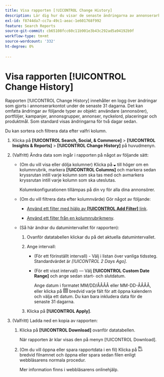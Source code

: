 ```yaml
---
title: Visa rapporten [!UICONTROL Change History]
description: Lär dig hur du visar de senaste ändringarna av annonserarkontot.
exl-id: f8744da7-cc7a-49c1-aeac-1e601768f992
feature: Search Reports
source-git-commit: cb65108fcc60c11b901e3b43c292ad5a94192b9f
workflow-type: tm+mt
source-wordcount: '332'
ht-degree: 0%

---
```


# Visa rapporten [!UICONTROL Change History]

Rapporten [!UICONTROL Change History] innehåller en logg över ändringar som gjorts i annonserarkontot under de senaste 31 dagarna. Det kan omfatta ändringar av följande typer av objekt: användare (annonsörer), portföljer, kampanjer, annonsgrupper, annonser, nyckelord, placeringar och produktmål. Som standard visas ändringarna för två dagar sedan.

Du kan sortera och filtrera data efter valfri kolumn.

1. Klicka på **[!UICONTROL Search, Social, & Commerce]** > **[!UICONTROL Insights & Reports]** > **[!UICONTROL Change History]** på huvudmenyn.

1. (Valfritt) Ändra data som ingår i rapporten på något av följande sätt:

   * (Om du vill visa eller dölja kolumner) Klicka på ![Nedåtpil](/help/search-social-commerce/assets/arrow-down-expand.png "Nedåtpil") till höger om en kolumnrubrik, markera **[!UICONTROL Columns]** och markera sedan kryssrutan intill varje kolumn som ska tas med och avmarkera kryssrutan intill varje kolumn som ska uteslutas.

     Kolumnkonfigurationen tillämpas på din vy för alla dina annonsörer.

   * (Om du vill filtrera data efter kolumnvärde) Gör något av följande:

      * [Använd ett filter med hjälp av **[!UICONTROL Add Filter]** link](/help/search-social-commerce/common-tasks/data-views/ad-hoc-settings/column-filter-apply-from-column-heading.md).

      * [Använd ett filter från en kolumnrubrikmeny](/help/search-social-commerce/common-tasks/data-views/ad-hoc-settings/column-filter-apply-from-column-heading.md).

   * (Så här ändrar du datumintervallet för rapporten):

      1. Ovanför datatabellen klickar du på det aktuella datumintervallet.

      1. Ange intervall:

         * (För ett förinställt intervall) - Välj i listan över vanliga tidssteg. Standardvärdet är *[!UICONTROL 2 Days Ago]*.

         * (För ett visst intervall) — Välj **[!UICONTROL Custom Date Range]** och ange sedan start- och slutdatum.

           Ange datum i formatet MM/DD/ÅÅÅÅ eller MM-DD-ÅÅÅÅ, eller klicka på ![Kalender](/help/search-social-commerce/assets/calendar.png "Kalender") bredvid varje fält för att öppna kalendern och välja ett datum. Du kan bara inkludera data för de senaste 31 dagarna.

      1. Klicka på **[!UICONTROL Apply]**.

1. (Valfritt) Ladda ned en kopia av rapporten:

   1. Klicka på **[!UICONTROL Download]** ovanför datatabellen.

      När rapporten är klar visas den på menyn [!UICONTROL Download].

   1. (Om du vill öppna eller spara rapportdata i en fil) Klicka på ![Hämta rapport som XLS](/help/search-social-commerce/assets/download-spreadsheet2.png "Hämta rapport som XLS") bredvid filnamnet och öppna eller spara sedan filen enligt webbläsarens normala procedur.

      Mer information finns i webbläsarens onlinehjälp.
